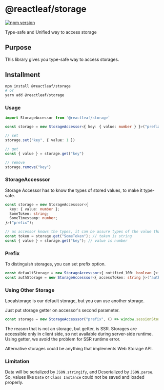 # @reactleaf/storage

[![npm version](https://badge.fury.io/js/@reactleaf%2Fstorage.svg)](https://badge.fury.io/js/@reactleaf%2Fstorage)

Type-safe and Unified way to access storage

## Purpose

This library gives you type-safe way to access storages.

## Installment

```sh
npm install @reactleaf/storage
# or
yarn add @reactleaf/storage
```

### Usage

```typescript
import StorageAccessor from '@reactleaf/storage`

const storage = new StorageAccessor<{ key: { value: number } }>("prefix")

// set
storage.set("key", { value: 1 })

// get
const { value } = storage.get("key")

// remove
storage.remove("key")
```

### StorageAccesssor

Storage Accessor has to know the types of stored values, to make it type-safe.

```typescript
const storage = new StorageAccesssor<{
  key: { value: number };
  SomeToken: string;
  SomeTimestamp: number;
}>("prefix");

// as accessor knows the types, it can be assure types of the value that we read from storage.
const token = storage.get("SomeToken"); // token is string
const { value } = storage.get("key"); // value is number
```

### Prefix

To distinguish storages, you can set prefix option.

```typescript
const defaultStorage = new StorageAccesssor<{ notified_100: boolean }>("myProject/"); // stored as `myProject/${key}`
const authStorage = new StorageAccesssor<{ accessToken: string }>("auth_"); // stored as `auth_${key}`
```

### Using Other Storage

Localstorage is our default storage, but you can use another storage.

Just put storage getter on accessor's second parameter.

```typescript
const storage = new StorageAccesssor("prefix", () => window.sessionStorage);
```

The reason that is not an storage, but getter, is SSR.
Storages are accessible only in client side, so not available during server-side runtime.
Using getter, we avoid the problem for SSR runtime error.

Alternative storages could be anything that implements Web Storage API.

### Limitation

Data will be serialized by `JSON.stringify`, and Deserialized by `JSON.parse`.
So, values like `Date` or `Class Instance` could not be saved and loaded properly.
